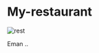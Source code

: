 # My-restaurant
 
![rest](https://user-images.githubusercontent.com/97835837/150152356-2e4d2d80-162d-42e8-8fbd-0a1e7a831d35.PNG)

Eman ..